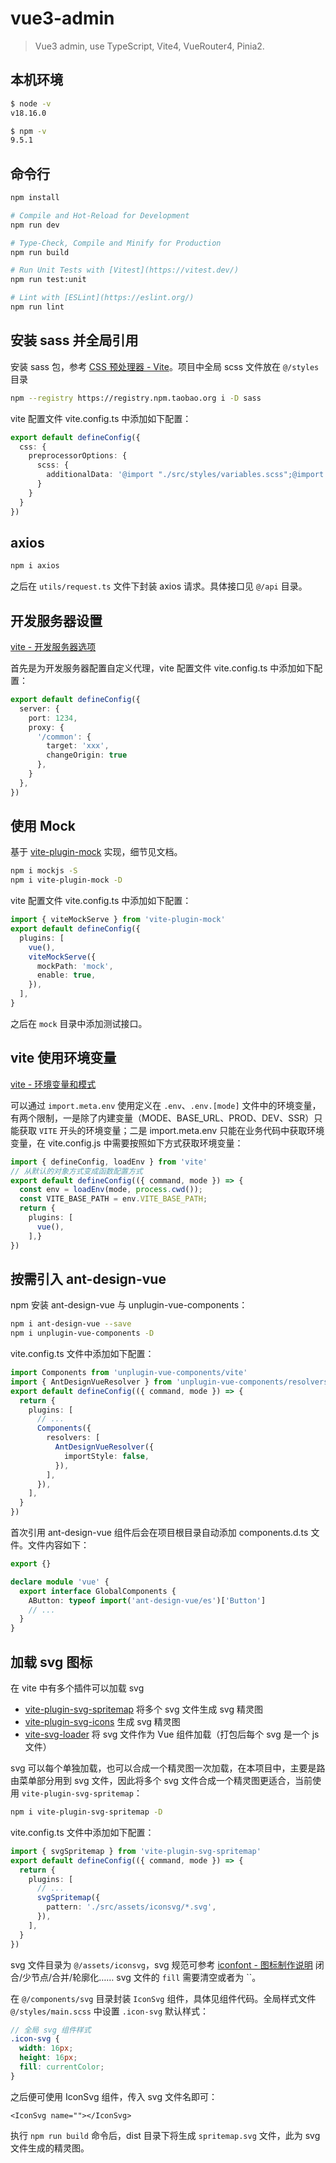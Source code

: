 # vue3-admin

> Vue3 admin, use TypeScript, Vite4, VueRouter4, Pinia2.

## 本机环境
```sh
$ node -v
v18.16.0

$ npm -v
9.5.1
```

## 命令行
```sh
npm install

# Compile and Hot-Reload for Development
npm run dev

# Type-Check, Compile and Minify for Production
npm run build

# Run Unit Tests with [Vitest](https://vitest.dev/)
npm run test:unit

# Lint with [ESLint](https://eslint.org/)
npm run lint
```

## 安装 sass 并全局引用
安装 sass 包，参考 [CSS 预处理器 - Vite](https://cn.vitejs.dev/guide/features.html#css-pre-processors)。项目中全局 scss 文件放在 `@/styles` 目录
```sh
npm --registry https://registry.npm.taobao.org i -D sass
```

vite 配置文件 vite.config.ts 中添加如下配置：
```ts
export default defineConfig({
  css: {
    preprocessorOptions: {
      scss: {
        additionalData: '@import "./src/styles/variables.scss";@import "./src/styles/mixin.scss";'
      }
    }
  }
})
```

## axios

```sh
npm i axios
```

之后在 `utils/request.ts` 文件下封装 axios 请求。具体接口见 `@/api` 目录。

## 开发服务器设置
[vite - 开发服务器选项](https://cn.vitejs.dev/config/server-options.html#server-host)

首先是为开发服务器配置自定义代理，vite 配置文件 vite.config.ts 中添加如下配置：
```ts
export default defineConfig({
  server: {
    port: 1234,
    proxy: {
      '/common': {
        target: 'xxx',
        changeOrigin: true
      },
    }
  },
})
```

## 使用 Mock
基于 [vite-plugin-mock](https://github.com/vbenjs/vite-plugin-mock) 实现，细节见文档。
```sh
npm i mockjs -S
npm i vite-plugin-mock -D
```

vite 配置文件 vite.config.ts 中添加如下配置：

```ts
import { viteMockServe } from 'vite-plugin-mock'
export default defineConfig({
  plugins: [
    vue(),
    viteMockServe({
      mockPath: 'mock',
      enable: true,
    }),
  ],
}
```

之后在 `mock` 目录中添加测试接口。


## vite 使用环境变量
[vite - 环境变量和模式](https://cn.vitejs.dev/guide/env-and-mode.html)

可以通过 `import.meta.env` 使用定义在 `.env`、`.env.[mode]` 文件中的环境变量，有两个限制，一是除了内建变量（MODE、BASE_URL、PROD、DEV、SSR）只能获取 `VITE` 开头的环境变量；二是 import.meta.env 只能在业务代码中获取环境变量，在 vite.config.js 中需要按照如下方式获取环境变量：
```ts
import { defineConfig, loadEnv } from 'vite'
// 从默认的对象方式变成函数配置方式
export default defineConfig(({ command, mode }) => {
  const env = loadEnv(mode, process.cwd());
  const VITE_BASE_PATH = env.VITE_BASE_PATH;
  return {
    plugins: [
      vue(),
    ],}
})
```

## 按需引入 ant-design-vue

npm 安装 ant-design-vue 与 unplugin-vue-components：
```sh
npm i ant-design-vue --save 
npm i unplugin-vue-components -D
```

vite.config.ts 文件中添加如下配置：
```ts
import Components from 'unplugin-vue-components/vite'
import { AntDesignVueResolver } from 'unplugin-vue-components/resolvers'
export default defineConfig(({ command, mode }) => {
  return {
    plugins: [
      // ...
      Components({
        resolvers: [
          AntDesignVueResolver({
            importStyle: false,
          }),
        ],
      }),
    ],
  }
})
```

首次引用 ant-design-vue 组件后会在项目根目录自动添加 components.d.ts 文件。文件内容如下：
```ts
export {}

declare module 'vue' {
  export interface GlobalComponents {
    AButton: typeof import('ant-design-vue/es')['Button']
    // ...
  }
}
```

## 加载 svg 图标
在 vite 中有多个插件可以加载 svg
- [vite-plugin-svg-spritemap](https://github.com/g-makarov/vite-plugin-svg-spritemap) 将多个 svg 文件生成 svg 精灵图
- [vite-plugin-svg-icons](https://github.com/vbenjs/vite-plugin-svg-icons) 生成 svg 精灵图
- [vite-svg-loader](https://github.com/jpkleemans/vite-svg-loader) 将 svg 文件作为 Vue 组件加载（打包后每个 svg 是一个 js 文件）

svg 可以每个单独加载，也可以合成一个精灵图一次加载，在本项目中，主要是路由菜单部分用到 svg 文件，因此将多个 svg 文件合成一个精灵图更适合，当前使用 `vite-plugin-svg-spritemap`：

```sh
npm i vite-plugin-svg-spritemap -D
```

vite.config.ts 文件中添加如下配置：
```ts
import { svgSpritemap } from 'vite-plugin-svg-spritemap'
export default defineConfig(({ command, mode }) => {
  return {
    plugins: [
      // ...
      svgSpritemap({
        pattern: './src/assets/iconsvg/*.svg',
      }),
    ],
  }
})
```

svg 文件目录为 `@/assets/iconsvg`，svg 规范可参考 [iconfont - 图标制作说明](https://www.iconfont.cn/icons/upload?spm=a313x.manage_type_myprojects.i3.d059fa781.71a83a81OQd7ZE) 闭合/少节点/合并/轮廓化…… svg 文件的 `fill` 需要清空或者为 ``。

在 `@/components/svg` 目录封装 `IconSvg` 组件，具体见组件代码。全局样式文件 `@/styles/main.scss` 中设置 `.icon-svg` 默认样式：
```scss
// 全局 svg 组件样式
.icon-svg {
  width: 16px;
  height: 16px;
  fill: currentColor;
}
```
之后便可使用 IconSvg 组件，传入 svg 文件名即可：
```vue
<IconSvg name=""></IconSvg>
```

执行 `npm run build` 命令后，dist 目录下将生成 `spritemap.svg` 文件，此为 svg 文件生成的精灵图。

